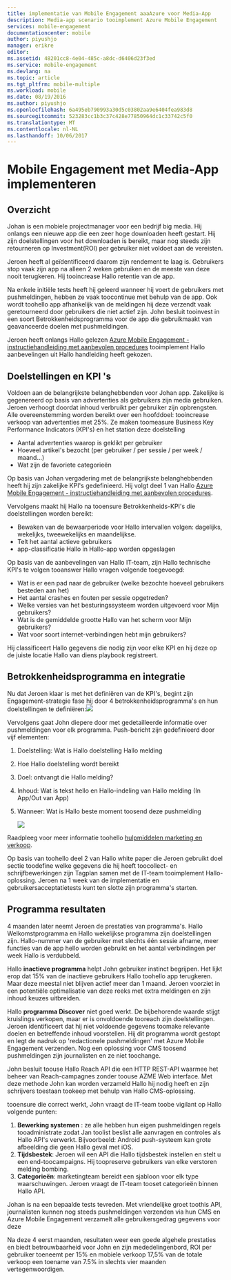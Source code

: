 ```yaml
---
title: implementatie van Mobile Engagement aaaAzure voor Media-App
description: Media-app scenario tooimplement Azure Mobile Engagement
services: mobile-engagement
documentationcenter: mobile
author: piyushjo
manager: erikre
editor: 
ms.assetid: 48201cc8-4e04-485c-a8dc-d6406d23f3ed
ms.service: mobile-engagement
ms.devlang: na
ms.topic: article
ms.tgt_pltfrm: mobile-multiple
ms.workload: mobile
ms.date: 08/19/2016
ms.author: piyushjo
ms.openlocfilehash: 6a495eb790993a30d5c03802aa9e6404fea983d8
ms.sourcegitcommit: 523283cc1b3c37c428e77850964dc1c33742c5f0
ms.translationtype: MT
ms.contentlocale: nl-NL
ms.lasthandoff: 10/06/2017
---
```

# <a name="implement-mobile-engagement-with-media-app"></a>Mobile Engagement met Media-App implementeren
## <a name="overview"></a>Overzicht
Johan is een mobiele projectmanager voor een bedrijf big media. Hij onlangs een nieuwe app die een zeer hoge downloaden heeft gestart. Hij zijn doelstellingen voor het downloaden is bereikt, maar nog steeds zijn retourneren op Investment(ROI) per gebruiker niet voldoet aan de vereisten. 

Jeroen heeft al geïdentificeerd daarom zijn rendement te laag is. Gebruikers stop vaak zijn app na alleen 2 weken gebruiken en de meeste van deze nooit terugkeren. Hij tooincrease Hallo retentie van de app.

Na enkele initiële tests heeft hij geleerd wanneer hij voert de gebruikers met pushmeldingen, hebben ze vaak toocontinue met behulp van de app. Ook wordt toohello app afhankelijk van de meldingen hij deze verzendt vaak geretourneerd door gebruikers die niet actief zijn. John besluit tooinvest in een soort Betrokkenheidsprogramma voor de app die gebruikmaakt van geavanceerde doelen met pushmeldingen.

Jeroen heeft onlangs Hallo gelezen [Azure Mobile Engagement - instructiehandleiding met aanbevolen procedures](mobile-engagement-getting-started-best-practices.md) tooimplement Hallo aanbevelingen uit Hallo handleiding heeft gekozen.

## <a name="objectives-and-kpis"></a>Doelstellingen en KPI 's
Voldoen aan de belangrijkste belanghebbenden voor Johan app. Zakelijke is gegenereerd op basis van advertenties als gebruikers zijn media gebruiken. Jeroen verhoogt doordat inhoud verbruikt per gebruiker zijn opbrengsten. Alle overeenstemming worden bereikt over een hoofddoel: tooincrease verkoop van advertenties met 25%. Ze maken toomeasure Business Key Performance Indicators (KPI's) en het station deze doelstelling

* Aantal advertenties waarop is geklikt per gebruiker
* Hoeveel artikel's bezocht (per gebruiker / per sessie / per week / maand...)
* Wat zijn de favoriete categorieën

Op basis van Johan vergadering met de belangrijkste belanghebbenden heeft hij zijn zakelijke KPI's gedefinieerd. Hij volgt deel 1 van Hallo [Azure Mobile Engagement - instructiehandleiding met aanbevolen procedures](mobile-engagement-getting-started-best-practices.md). 

Vervolgens maakt hij Hallo na tooensure Betrokkenheids-KPI's die doelstellingen worden bereikt:

* Bewaken van de bewaarperiode voor Hallo intervallen volgen: dagelijks, wekelijks, tweewekelijks en maandelijkse.
* Telt het aantal actieve gebruikers
* app-classificatie Hallo in Hallo-app worden opgeslagen

Op basis van de aanbevelingen van Hallo IT-team, zijn Hallo technische KPI's te volgen tooanswer Hallo vragen volgende toegevoegd:

* Wat is er een pad naar de gebruiker (welke bezochte hoeveel gebruikers besteden aan het)
* Het aantal crashes en fouten per sessie opgetreden?
* Welke versies van het besturingssysteem worden uitgevoerd voor Mijn gebruikers?
* Wat is de gemiddelde grootte Hallo van het scherm voor Mijn gebruikers?
* Wat voor soort internet-verbindingen hebt mijn gebruikers?

Hij classificeert Hallo gegevens die nodig zijn voor elke KPI en hij deze op de juiste locatie Hallo van diens playbook registreert.

## <a name="engagement-program-and-integration"></a>Betrokkenheidsprogramma en integratie
Nu dat Jeroen klaar is met het definiëren van de KPI's, begint zijn Engagement-strategie fase hij door 4 betrokkenheidsprogramma's en hun doelstellingen te definiëren:![][1]

Vervolgens gaat John diepere door met gedetailleerde informatie over pushmeldingen voor elk programma. Push-bericht zijn gedefinieerd door vijf elementen:

1. Doelstelling: Wat is Hallo doelstelling Hallo melding
2. Hoe Hallo doelstelling wordt bereikt
3. Doel: ontvangt die Hallo melding?
4. Inhoud: Wat is tekst hello en Hallo-indeling van Hallo melding (In App/Out van App)
5. Wanneer: Wat is Hallo beste moment toosend deze pushmelding
   
    ![][2]

Raadpleeg voor meer informatie toohello [hulpmiddelen marketing en verkoop](https://github.com/Azure/azure-mobile-engagement-samples/tree/master/Playbooks).

Op basis van toohello deel 2 van Hallo white paper die Jeroen gebruikt doel sectie toodefine welke gegevens die hij heeft toocollect- en schrijfbewerkingen zijn Tagplan samen met de IT-team tooimplement Hallo-oplossing. Jeroen na 1 week van de implementatie en gebruikersacceptatietests kunt ten slotte zijn programma's starten.

## <a name="program-results"></a>Programma resultaten
4 maanden later neemt Jeroen de prestaties van programma's. Hallo Welkomstprogramma en Hallo wekelijkse programma zijn doelstellingen zijn. Hallo-nummer van de gebruiker met slechts één sessie afname, meer functies van de app hello worden gebruikt en het aantal verbindingen per week Hallo is verdubbeld.

Hallo **inactieve programma** helpt John gebruiker instinct begrijpen. Het lijkt erop dat 15% van de inactieve gebruikers Hallo toohello app terugkeren. Maar deze meestal niet blijven actief meer dan 1 maand. Jeroen voorziet in een potentiële optimalisatie van deze reeks met extra meldingen en zijn inhoud keuzes uitbreiden.

Hallo **programma Discover** niet goed werkt. De bijbehorende waarde stijgt kruislings verkopen, maar er is onvoldoende tooreach zijn doelstellingen. Jeroen identificeert dat hij niet voldoende gegevens toomake relevante doelen en betreffende inhoud voorstellen. Hij dit programma wordt gestopt en legt de nadruk op 'redactionele pushmeldingen' met Azure Mobile Engagement verzenden. Nog een oplossing voor CMS toosend pushmeldingen zijn journalisten en ze niet toochange.

John besluit toouse Hallo Reach API die een HTTP REST-API waarmee het beheer van Reach-campagnes zonder toouse AZME Web interface. Met deze methode John kan worden verzameld Hallo hij nodig heeft en zijn schrijvers toestaan tookeep met behulp van Hallo CMS-oplossing.

tooensure die correct werkt, John vraagt de IT-team toobe vigilant op Hallo volgende punten:

1. **Bewerking systemen** : ze alle hebben hun eigen pushmeldingen regels tooadministrate zodat Jan toolist beslist alle aanvragen en controles als Hallo API's verwerkt.
   Bijvoorbeeld: Android push-systeem kan grote afbeelding die geen Hallo geval met iOS.
2. **Tijdsbestek**: Jeroen wil een API die Hallo tijdsbestek instellen en stelt u een end-toocampaigns. Hij toopreserve gebruikers van elke verstoren melding bombing.
3. **Categorieën**: marketingteam bereidt een sjabloon voor elk type waarschuwingen. Jeroen vraagt de IT-team tooset categorieën binnen Hallo API.

Johan is na een bepaalde tests tevreden. Met vriendelijke groet toothis API, journalisten kunnen nog steeds pushmeldingen verzenden via hun CMS en Azure Mobile Engagement verzamelt alle gebruikersgedrag gegevens voor deze

Na deze 4 eerst maanden, resultaten weer een goede algehele prestaties en biedt betrouwbaarheid voor John en zijn mededelingenbord, ROI per gebruiker toeneemt per 15% en mobiele verkoop 17,5% van de totale verkoop een toename van 7.5% in slechts vier maanden vertegenwoordigen.

<!--Image references-->
[1]: ./media/mobile-engagement-media-scenario/engagement-strategy.png
[2]: ./media/mobile-engagement-media-scenario/push-scenarios.png

<!--Link references-->
[Media Playbook link]: https://github.com/Azure/azure-mobile-engagement-samples/tree/master/Playbooks
